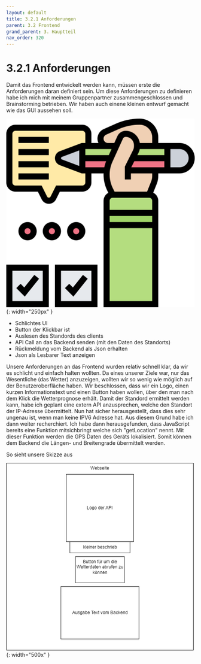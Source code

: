 ```yaml
---
layout: default
title: 3.2.1 Anforderungen
parent: 3.2 Frontend
grand_parent: 3. Hauptteil
nav_order: 320
---
```


# 3.2.1 Anforderungen

Damit das Frontend entwickelt werden kann, müssen erste die Anforderungen daran definiert sein. Um diese Anforderungen zu definieren habe ich mich mit meinem Gruppenpartner zusammengeschlossen und Brainstorming betrieben. Wir haben auch einene kleinen entwurf gemacht wie das GUI aussehen soll.

![Anforderungen](../ressources/icons/requirement.png){: width="250px" }

- Schlichtes UI
- Button der Klickbar ist
- Auslesen des Standords des clients
- API Call an das Backend senden (mit den Daten des Standorts)
- Rückmeldung vom Backend als Json erhalten
- Json als Lesbarer Text anzeigen

Unsere Anforderungen an das Frontend wurden relativ schnell klar, da wir es schlicht und einfach halten wollten. Da eines unserer Ziele war, nur das Wesentliche (das Wetter) anzuzeigen, wollten wir so wenig wie möglich auf der Benutzeroberfläche haben. Wir beschlossen, dass wir ein Logo, einen kurzen Informationstext und einen Button haben wollen, über den man nach dem Klick die Wetterprognose erhält. Damit der Standord ermittelt werden kann, habe ich geplant eine extern API anzusprechen, welche den Standort der IP-Adresse übermittelt. Nun hat sicher herausgestellt, dass dies sehr ungenau ist, wenn man keine IPV6 Adresse hat. Aus diesem Grund habe ich dann weiter recherchiert. Ich habe dann herausgefunden, dass JavaScript bereits eine Funktion mitsichbringt welche sich "getLocation" nennt. Mit dieser Funktion werden die GPS Daten des Geräts lokalisiert. Somit können dem Backend die Längen- und Breitengrade übermittelt werden.


So sieht unsere Skizze aus

![Anforderungen](../ressources/diagrams/Skizze_Webseite.png){: width="500x" }
